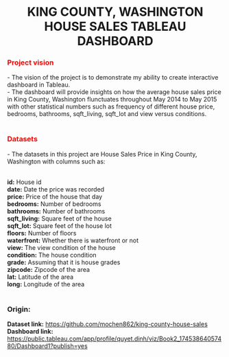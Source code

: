 <h1 align="center">KING COUNTY, WASHINGTON HOUSE SALES TABLEAU DASHBOARD</h1>
<h3 align="center"></h3>
<h3 align="Left" style="color: red;">Project vision </h3>
- The vision of the project is to demonstrate my ability to create interactive dashboard in Tableau. 
</br>
- The dashboard will provide insights on how the average house sales price in King County, Washington flunctuates throughout May 2014 to May 2015 with other statistical numbers such as frequency of different house price, bedrooms, bathrooms, sqft_living, sqft_lot and view versus conditions. 
<br>
</br>

<h3 align="Left" style="color: red;">Datasets </h3>
- The datasets in this project are House Sales Price in King County, Washington with columns such as:
<br>
</br>

**id:** House id<br>
**date:** Date the price was recorded<br>
**price:** Price of the house that day<br>
**bedrooms:** Number of bedrooms<br>
**bathrooms:** Number of bathrooms<br>
**sqft_living:** Square feet of the house<br>
**sqft_lot:** Square feet of the house lot<br>
**floors:** Number of floors<br>
**waterfront:** Whether there is waterfront or not<br>
**view:** The view condition of the house<br>
**condition:** The house condition<br>
**grade:** Assuming that it is house grades<br>
**zipcode:** Zipcode of the area<br>
**lat:** Latitude of the area<br>
**long:** Longitude of the area<br>
</br>

<h3 align="Left">Origin:</h3>

**Dataset link:** https://github.com/mochen862/king-county-house-sales<br>
**Dashboard link:** https://public.tableau.com/app/profile/quyet.dinh/viz/Book2_17453864057480/Dashboard1?publish=yes
